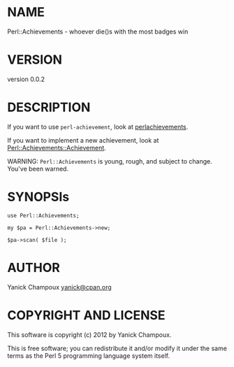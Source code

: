# NAME

Perl::Achievements - whoever die()s with the most badges win

# VERSION

version 0.0.2

# DESCRIPTION

If you want to use `perl-achievement`, look 
at [perlachievements](http://search.cpan.org/perldoc?perlachievements).

If you want to implement a new achievement,
look at [Perl::Achievements::Achievement](http://search.cpan.org/perldoc?Perl::Achievements::Achievement).

WARNING: `Perl::Achievements` is young, rough,
and subject to change. You've been warned.

# SYNOPSIs

    use Perl::Achievements;

    my $pa = Perl::Achievements->new;

    $pa->scan( $file );

# AUTHOR

Yanick Champoux <yanick@cpan.org>

# COPYRIGHT AND LICENSE

This software is copyright (c) 2012 by Yanick Champoux.

This is free software; you can redistribute it and/or modify it under
the same terms as the Perl 5 programming language system itself.